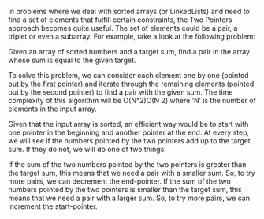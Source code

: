 In problems where we deal with sorted arrays (or LinkedLists) and need to find a set of elements that fulfill certain constraints, the Two Pointers approach becomes quite useful. The set of elements could be a pair, a triplet or even a subarray. For example, take a look at the following problem:

Given an array of sorted numbers and a target sum, find a pair in the array whose sum is equal to the given target.

To solve this problem, we can consider each element one by one (pointed out by the first pointer) and iterate through the remaining elements (pointed out by the second pointer) to find a pair with the given sum. The time complexity of this algorithm will be O(N^2)O(N
​2) where ‘N’ is the number of elements in the input array.

Given that the input array is sorted, an efficient way would be to start with one pointer in the beginning and another pointer at the end. At every step, we will see if the numbers pointed by the two pointers add up to the target sum. If they do not, we will do one of two things:

If the sum of the two numbers pointed by the two pointers is greater than the target sum, this means that we need a pair with a smaller sum. So, to try more pairs, we can decrement the end-pointer.
If the sum of the two numbers pointed by the two pointers is smaller than the target sum, this means that we need a pair with a larger sum. So, to try more pairs, we can increment the start-pointer.
